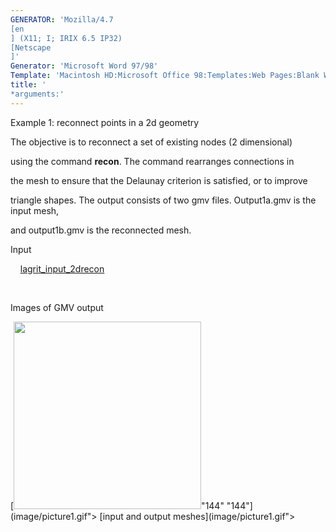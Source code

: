 ```yaml
---
GENERATOR: 'Mozilla/4.7 
[en
] (X11; I; IRIX 6.5 IP32) 
[Netscape
]'
Generator: 'Microsoft Word 97/98'
Template: 'Macintosh HD:Microsoft Office 98:Templates:Web Pages:Blank Web Page'
title: '
*arguments:'
---
```


 Example 1: reconnect points in a 2d geometry

  The objective is to reconnect a set of existing nodes (2
  dimensional)

  using the command **recon**. The command rearranges connections in

  the mesh to ensure that the Delaunay criterion is satisfied, or to
  improve

  triangle shapes.
  The output consists of two gmv files. Output1a.gmv is the input
  mesh,

  and output1b.gmv is the reconnected mesh.

 Input

     [lagrit\_input\_2drecon](../lagrit_input_2drecon)

  

 Images of GMV output

 [<img height="300" width="300" src="/assets/images/image1_tn.gif">"144"
 "144"](image/picture1.gif"> [input and output
 meshes](image/picture1.gif">

